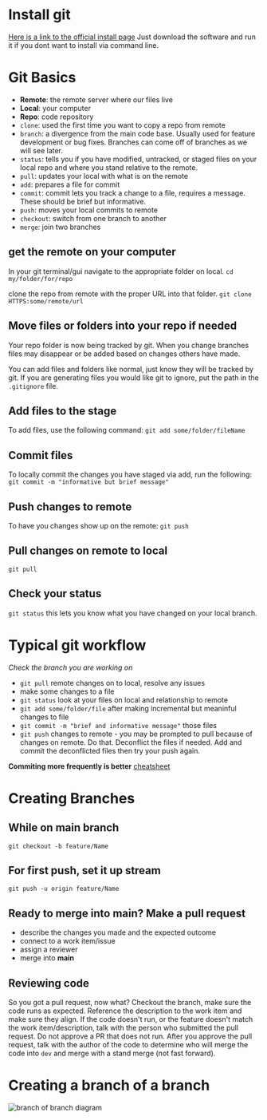 # Install git
[Here is a link to the official install page](https://git-scm.com/book/en/v2/Getting-Started-Installing-Git)
Just download the software and run it if you dont want to install via command line.

# Git Basics

- **Remote**: the remote server where our files live
- **Local**: your computer
- **Repo**: code repository 
- `clone`: used the first time you want to copy a repo from remote 
- `branch`: a divergence from the main code base. Usually used for feature development or bug fixes. Branches can come off of branches as we will see later.
- `status`: tells you if you have modified, untracked, or staged files on your local repo and where you stand relative to the remote.
- `pull`: updates your local with what is on the remote 
- `add`: prepares a file for commit
- `commit`: commit lets you track a change to a file, requires a message. These should be brief but informative. 
- `push`: moves your local commits to remote
- `checkout`: switch from one branch to another
- `merge`: join two branches

## get the remote on your computer
In your git terminal/gui navigate to the appropriate folder on local.
`cd my/folder/for/repo`

clone the repo from remote with the proper URL into that folder. 
`git clone HTTPS:some/remote/url`

## Move files or folders into your repo if needed
Your repo folder is now being tracked by git. When you change branches files may disappear or be added based on changes others have made. 

You can add files and folders like normal, just know they will be tracked by git. 
If you are generating files you would like git to ignore, put the path in the `.gitignore` file. 

## Add files to the stage

To add files, use the following command:
`git add some/folder/fileName`

## Commit files
To locally commit the changes you have staged via add, run the following:
`git commit -m "informative but brief message"`

## Push changes to remote

To have you changes show up on the remote: 
`git push`

## Pull changes on remote to local 
`git pull`

## Check your status
`git status`
this lets you know what you have changed on your local branch. 

# Typical git workflow

*Check the branch you are working on*

- `git pull` remote changes on to local, resolve any issues
- make some changes to a file
- `git status` look at your files on local and relationship to remote
- `git add some/folder/file` after making incremental but meaninful changes to file
- `git commit -m "brief and informative message"` those files
- `git push` changes to remote - you may be prompted to pull because of changes on remote. Do that. Deconflict the files if needed. Add and commit the deconflicted files then try your push again. 

**Commiting more frequently is better** 
[cheatsheet](https://www.atlassian.com/git/tutorials/atlassian-git-cheatsheet)

# Creating Branches

## While on main branch
 `git checkout -b feature/Name`
 
## For first push, set it up stream 
 `git push -u origin feature/Name`

## Ready to merge into main? Make a pull request 
- describe the changes you made and the expected outcome
- connect to a work item/issue
- assign a reviewer
- merge into **main**

## Reviewing code
So you got a pull request, now what?  Checkout the branch, make sure the code runs as expected. Reference the description to
the work item and make sure they align. If the code doesn't run, or the feature doesn't match the work item/description, 
talk with the person who submitted the pull request. Do not approve a PR that does not run. After you approve the pull request,
talk with the author of the code to determine who will merge the code into `dev` and merge with a stand merge (not fast forward).

# Creating a branch of a branch
![branch of branch diagram](https://i.stack.imgur.com/6qEWk.jpg|width)
